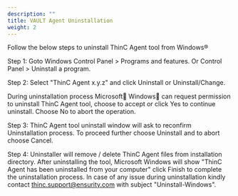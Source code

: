 ```yaml
---
description: ""
title: VAULT Agent Uninstallation
weight: 2
---
```



Follow the below steps to uninstall ThinC Agent tool from Windows® 

Step 1: 
Goto Windows Control Panel > Programs and features. Or Control Panel > Uninstall a program. 



Step 2:
Select "ThinC Agent x.y.z" and click Uninstall or Uninstall/Change.



  During uninstallation process Microsoft Windows can request permission to uninstall ThinC Agent tool, choose to accept or click Yes to continue uninstall. Choose No to abort the operation.

Step 3:
ThinC Agent tool uninstall window will ask to reconfirm Uninstallation process. To proceed further choose Uninstall and to abort choose Cancel.



Step 4:
Uninstaller will remove / delete ThinC Agent files from installation directory. After uninstalling the tool, Microsoft Windows will show "ThinC Agent has been uninstalled from your computer" click Finish to complete the uninstallation process. In case of any issue during uninstallation kindly contact thinc.support@ensurity.com with subject "Uninstall-Windows".


